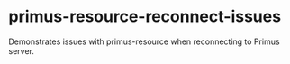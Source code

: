 # primus-resource-reconnect-issues
Demonstrates issues with primus-resource when reconnecting to Primus server.
